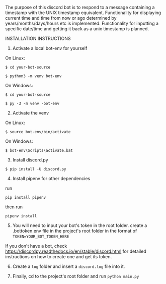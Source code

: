 The purpose of this discord bot is to respond to a message containing a timestamp with the UNIX timestamp equivalent. Functionality for displaying current time and time from now or ago determined by years/months/days/hours etc is implemented. 
Functionality for inputting a specific date/time and getting it back as a unix timestamp is planned.

INSTALLATION INSTRUCTIONS

1. Activate a local bot-env for yourself

On Linux:

```$ cd your-bot-source```

```$ python3 -m venv bot-env```

On Windows:

```$ cd your-bot-source```

```$ py -3 -m venv -bot-env```

2. Activate the venv

On Linux:

```$ source bot-env/bin/activate```

On Windows:

```$ bot-env\Scripts\activate.bat```

3. Install discord.py

```$ pip install -U discord.py```

4. Install pipenv for other dependencies

run 

```pip install pipenv```

then run 

```pipenv install```


5.  You will need to input your bot's token in the root folder. create a .bottoken.env file in the project's root folder in the format of
```TOKEN=YOUR_BOT_TOKEN_HERE```

If you don't have a bot, check https://discordpy.readthedocs.io/en/stable/discord.html for detailed instructions on how to create one and get its token.

6. Create a ```log``` folder and insert a ```discord.log``` file into it.

7. Finally, cd to the project's root folder and run
```python main.py```